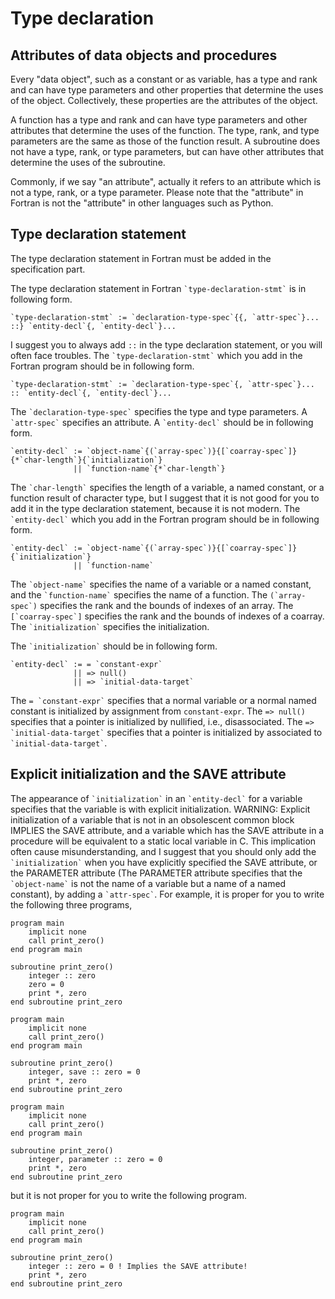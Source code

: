 # Type declaration

## Attributes of data objects and procedures

Every "data object", such as a constant or as variable, has a type and rank and can have type parameters and other properties that determine the uses of the object. Collectively, these properties are the attributes of the object.

A function has a type and rank and can have type parameters and other attributes that determine the uses of the function. The type, rank, and type parameters are the same as those of the function result. A subroutine does not have a type, rank, or type parameters, but can have other attributes that determine the uses of the subroutine.

Commonly, if we say "an attribute", actually it refers to an attribute which is not a type, rank, or a type parameter. Please note that the "attribute" in Fortran is not the "attribute" in other languages such as Python.

## Type declaration statement

The type declaration statement in Fortran must be added in the specification part.

The type declaration statement in Fortran `` `type-declaration-stmt` `` is in following form.
```
`type-declaration-stmt` := `declaration-type-spec`{{, `attr-spec`}... ::} `entity-decl`{, `entity-decl`}...
```
I suggest you to always add `::` in the type declaration statement, or you will often face troubles. The `` `type-declaration-stmt` `` which you add in the Fortran program should be in following form.
```
`type-declaration-stmt` := `declaration-type-spec`{, `attr-spec`}... :: `entity-decl`{, `entity-decl`}...
```

The `` `declaration-type-spec` `` specifies the type and type parameters. A `` `attr-spec` `` specifies an attribute. A `` `entity-decl` `` should be in following form.
```
`entity-decl` := `object-name`{(`array-spec`)}{[`coarray-spec`]}{*`char-length`}{`initialization`}
              || `function-name`{*`char-length`}
```
The `` `char-length` `` specifies the length of a variable, a named constant, or a function result of character type, but I suggest that it is not good for you to add it in the type declaration statement, because it is not modern. The `` `entity-decl` `` which you add in the Fortran program should be in following form.
```
`entity-decl` := `object-name`{(`array-spec`)}{[`coarray-spec`]}{`initialization`}
              || `function-name`
```
The `` `object-name` `` specifies the name of a variable or a named constant, and the `` `function-name` `` specifies the name of a function. The `` (`array-spec`) `` specifies the rank and the bounds of indexes of an array. The `` [`coarray-spec`] `` specifies the rank and the bounds of indexes of a coarray. The `` `initialization` `` specifies the initialization.

The `` `initialization` `` should be in following form.
```
`entity-decl` := = `constant-expr`
              || => null()
              || => `initial-data-target`
```
The `` = `constant-expr` `` specifies that a normal variable or a normal named constant is initialized by assignment from `constant-expr`. The `` => null() `` specifies that a pointer is initialized by nullified, i.e., disassociated. The `` => `initial-data-target` `` specifies that a pointer is initialized by associated to `` `initial-data-target` ``.

## Explicit initialization and the SAVE attribute

The appearance of `` `initialization` `` in an `` `entity-decl` `` for a variable specifies that the variable is with explicit initialization. WARNING: Explicit initialization of a variable that is not in an obsolescent common block IMPLIES the SAVE attribute, and a variable which has the SAVE attribute in a procedure will be equivalent to a static local variable in C. This implication often cause misunderstanding, and I suggest that you should only add the `` `initialization` `` when you have explicitly specified the SAVE attribute, or the PARAMETER attribute (The PARAMETER attribute specifies that the `` `object-name` `` is not the name of a variable but a name of a named constant), by adding a `` `attr-spec` ``. For example, it is proper for you to write the following three programs,
```fortran-free-form
program main
    implicit none
    call print_zero()
end program main

subroutine print_zero()
    integer :: zero
    zero = 0
    print *, zero
end subroutine print_zero
```
```fortran-free-form
program main
    implicit none
    call print_zero()
end program main

subroutine print_zero()
    integer, save :: zero = 0
    print *, zero
end subroutine print_zero
```
```fortran-free-form
program main
    implicit none
    call print_zero()
end program main

subroutine print_zero()
    integer, parameter :: zero = 0
    print *, zero
end subroutine print_zero
```
but it is not proper for you to write the following program.
```fortran-free-form
program main
    implicit none
    call print_zero()
end program main

subroutine print_zero()
    integer :: zero = 0 ! Implies the SAVE attribute!
    print *, zero
end subroutine print_zero
```
